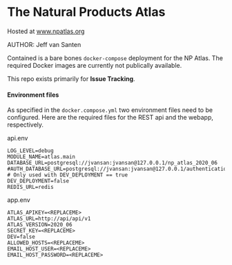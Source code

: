 # The Natural Products Atlas

Hosted at www.npatlas.org

AUTHOR: Jeff van Santen

Contained is a bare bones `docker-compose` deployment for the NP Atlas.
The required Docker images are currently not publically available.

This repo exists primarily for **Issue Tracking**.

#### Environment files

As specified in the `docker.compose.yml` two environment files need to be configured.
Here are the required files for the REST api and the webapp, respectively.

api.env

```
LOG_LEVEL=debug
MODULE_NAME=atlas.main
DATABASE_URL=postgresql://jvansan:jvansan@127.0.0.1/np_atlas_2020_06
#AUTH_DATABASE_URL=postgresql://jvansan:jvansan@127.0.0.1/authentication # Only used with DEV_DEPLOYMENT == true
DEV_DEPLOYMENT=false
REDIS_URL=redis
```

app.env

```
ATLAS_APIKEY=<REPLACEME>
ATLAS_URL=http://api/api/v1
ATLAS_VERSION=2020_06
SECRET_KEY=<REPLACEME>
DEV=false
ALLOWED_HOSTS=<REPLACEME>
EMAIL_HOST_USER=<REPLACEME>
EMAIL_HOST_PASSWORD=<REPLACEME>
```